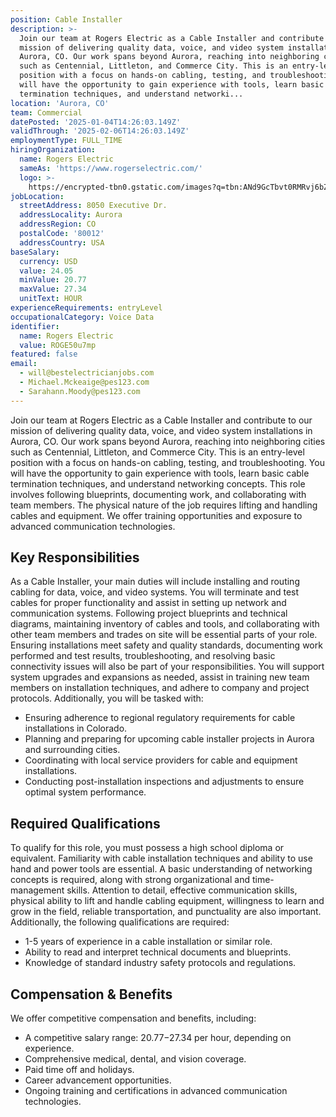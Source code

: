 ```yaml
---
position: Cable Installer
description: >-
  Join our team at Rogers Electric as a Cable Installer and contribute to our
  mission of delivering quality data, voice, and video system installations in
  Aurora, CO. Our work spans beyond Aurora, reaching into neighboring cities
  such as Centennial, Littleton, and Commerce City. This is an entry-level
  position with a focus on hands-on cabling, testing, and troubleshooting. You
  will have the opportunity to gain experience with tools, learn basic cable
  termination techniques, and understand networki...
location: 'Aurora, CO'
team: Commercial
datePosted: '2025-01-04T14:26:03.149Z'
validThrough: '2025-02-06T14:26:03.149Z'
employmentType: FULL_TIME
hiringOrganization:
  name: Rogers Electric
  sameAs: 'https://www.rogerselectric.com/'
  logo: >-
    https://encrypted-tbn0.gstatic.com/images?q=tbn:ANd9GcTbvt0RMRvj6bZdL81Q6HJeRVl_qflQIGgp9w&s
jobLocation:
  streetAddress: 8050 Executive Dr.
  addressLocality: Aurora
  addressRegion: CO
  postalCode: '80012'
  addressCountry: USA
baseSalary:
  currency: USD
  value: 24.05
  minValue: 20.77
  maxValue: 27.34
  unitText: HOUR
experienceRequirements: entryLevel
occupationalCategory: Voice Data
identifier:
  name: Rogers Electric
  value: ROGE50u7mp
featured: false
email:
  - will@bestelectricianjobs.com
  - Michael.Mckeaige@pes123.com
  - Sarahann.Moody@pes123.com
---
```




Join our team at Rogers Electric as a Cable Installer and contribute to our mission of delivering quality data, voice, and video system installations in Aurora, CO. Our work spans beyond Aurora, reaching into neighboring cities such as Centennial, Littleton, and Commerce City. This is an entry-level position with a focus on hands-on cabling, testing, and troubleshooting. You will have the opportunity to gain experience with tools, learn basic cable termination techniques, and understand networking concepts. This role involves following blueprints, documenting work, and collaborating with team members. The physical nature of the job requires lifting and handling cables and equipment. We offer training opportunities and exposure to advanced communication technologies.

## Key Responsibilities
As a Cable Installer, your main duties will include installing and routing cabling for data, voice, and video systems. You will terminate and test cables for proper functionality and assist in setting up network and communication systems. Following project blueprints and technical diagrams, maintaining inventory of cables and tools, and collaborating with other team members and trades on site will be essential parts of your role. Ensuring installations meet safety and quality standards, documenting work performed and test results, troubleshooting, and resolving basic connectivity issues will also be part of your responsibilities. You will support system upgrades and expansions as needed, assist in training new team members on installation techniques, and adhere to company and project protocols. Additionally, you will be tasked with:

- Ensuring adherence to regional regulatory requirements for cable installations in Colorado.
- Planning and preparing for upcoming cable installer projects in Aurora and surrounding cities.
- Coordinating with local service providers for cable and equipment installations.
- Conducting post-installation inspections and adjustments to ensure optimal system performance.

## Required Qualifications
To qualify for this role, you must possess a high school diploma or equivalent. Familiarity with cable installation techniques and ability to use hand and power tools are essential. A basic understanding of networking concepts is required, along with strong organizational and time-management skills. Attention to detail, effective communication skills, physical ability to lift and handle cabling equipment, willingness to learn and grow in the field, reliable transportation, and punctuality are also important. Additionally, the following qualifications are required:

- 1-5 years of experience in a cable installation or similar role.
- Ability to read and interpret technical documents and blueprints.
- Knowledge of standard industry safety protocols and regulations.

## Compensation & Benefits
We offer competitive compensation and benefits, including:

- A competitive salary range: $20.77-$27.34 per hour, depending on experience.
- Comprehensive medical, dental, and vision coverage.
- Paid time off and holidays.
- Career advancement opportunities.
- Ongoing training and certifications in advanced communication technologies.